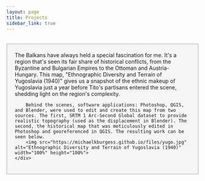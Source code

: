 ```yaml
---
layout: page
title: Projects
sidebar_link: true
---
```

<br>    

<!DOCTYPE html>
<html lang="en">
<head>
    <meta charset="UTF-8">
    <meta name="viewport" content="width=device-width, initial-scale=1.0">
    <style>
        .message-box {
            border: 2px solid #ccc;
            padding: 20px;
            background-color: #f5f5f5;
        }
    </style>
    <title>Projects</title>
</head>
<body>
    <div class="message-box">
        The Balkans have always held a special fascination for me. It's a region that's seen its fair share of historical conflicts, from the Byzantine and Bulgarian Empires to the Ottoman and Austria-Hungary. This map, "Ethnographic Diversity and Terrain of Yugoslavia (1940)" gives us a snapshot of the ethnic makeup of Yugoslavia just a year before Tito's partisans entered the scene, shedding light on the region's complexity.

        Behind the scenes, software applications: Photoshop, QGIS, and Blender, were used to edit and create this map from two sources. The first, SRTM 1 Arc-Second Global dataset to provide realistic topography (used as the displacement in Blender). The second, the historical map that was meticulously edited in Photoshop and georeferenced in QGIS. The resulting work can be seen below. 
        <img src="https://michaelkburgess.github.io/files/yugo.jpg" alt="Ethnographic Diversity and Terrain of Yugoslavia (1940)" width="100%" height="100%">
    </div>
</body>
</html>



